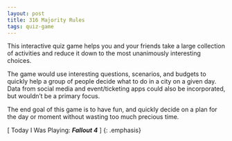 ```yaml
---
layout: post
title: 316 Majority Rules
tags: quiz-game
---
```

This interactive quiz game helps you and your friends take a large collection of activities and reduce it down to the most unanimously interesting choices.

The game would use interesting questions, scenarios, and budgets to quickly help a group of people decide what to do in a city on a given day.  Data from social media and event/ticketing apps could also be incorporated, but wouldn’t be a primary focus.

The end goal of this game is to have fun, and quickly decide on a plan for the day or moment without wasting too much precious time.

[ Today I Was Playing: ***Fallout 4*** ]
{: .emphasis}